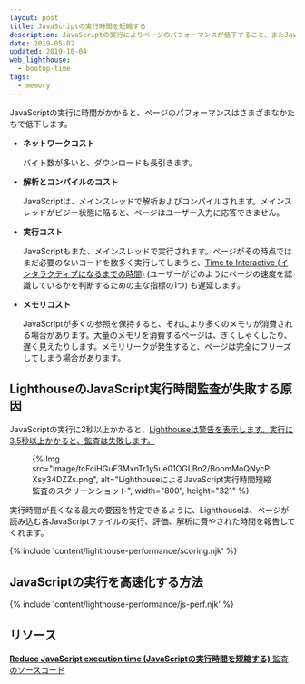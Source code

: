 ```yaml
---
layout: post
title: JavaScriptの実行時間を短縮する
description: JavaScriptの実行によりページのパフォーマンスが低下すること、またJavaScriptの実行を高速化する方法について学びます。
date: 2019-05-02
updated: 2019-10-04
web_lighthouse:
  - bootup-time
tags:
  - memory
---
```


JavaScriptの実行に時間がかかると、ページのパフォーマンスはさまざまなかたちで低下します。

- **ネットワークコスト**

    バイト数が多いと、ダウンロードも長引きます。

- **解析とコンパイルのコスト**

    JavaScriptは、メインスレッドで解析およびコンパイルされます。メインスレッドがビジー状態に陥ると、ページはユーザー入力に応答できません。

- **実行コスト**

    JavaScriptもまた、メインスレッドで実行されます。ページがその時点ではまだ必要のないコードを数多く実行してしまうと、[Time to Interactive (インタラクティブになるまでの時間)](/tti/) (ユーザーがどのようにページの速度を認識しているかを判断するための主な指標の1つ) も遅延します。

- **メモリコスト**

    JavaScriptが多くの参照を保持すると、それにより多くのメモリが消費される場合があります。大量のメモリを消費するページは、ぎくしゃくしたり、遅く見えたりします。メモリリークが発生すると、ページは完全にフリーズしてしまう場合があります。

## LighthouseのJavaScript実行時間監査が失敗する原因

JavaScriptの実行に2秒以上かかると、[Lighthouseは警告を表示します。実行に3.5秒以上かかると、監査は失敗します。](https://developer.chrome.com/docs/lighthouse/overview/)

<figure>{% Img src="image/tcFciHGuF3MxnTr1y5ue01OGLBn2/BoomMoQNycPXsy34DZZs.png", alt="LighthouseによるJavaScript実行時間短縮監査のスクリーンショット", width="800", height="321" %}</figure>

実行時間が長くなる最大の要因を特定できるように、Lighthouseは、ページが読み込む各JavaScriptファイルの実行、評価、解析に費やされた時間を報告してくれます。

{% include 'content/lighthouse-performance/scoring.njk' %}

## JavaScriptの実行を高速化する方法

{% include 'content/lighthouse-performance/js-perf.njk' %}

## リソース

[**Reduce JavaScript execution time (JavaScriptの実行時間を短縮する)** 監査のソースコード](https://github.com/GoogleChrome/lighthouse/blob/master/lighthouse-core/audits/bootup-time.js)
